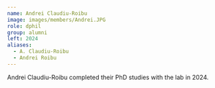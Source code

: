 ```yaml
---
name: Andrei Claudiu-Roibu
image: images/members/Andrei.JPG
role: dphil
group: alumni
left: 2024
aliases:
  - A. Claudiu-Roibu
  - Andrei Roibu
---
```


Andrei Claudiu-Roibu completed their PhD studies with the lab in 2024.

